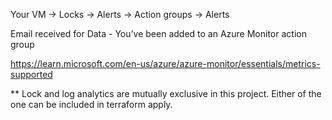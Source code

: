 
Your VM -> Locks
        -> Alerts -> Action groups
        -> Alerts

Email received for Data - You’ve been added to an Azure Monitor action group

https://learn.microsoft.com/en-us/azure/azure-monitor/essentials/metrics-supported


** Lock and log analytics are mutually exclusive in this project. Either of the one can be included in terraform apply.
